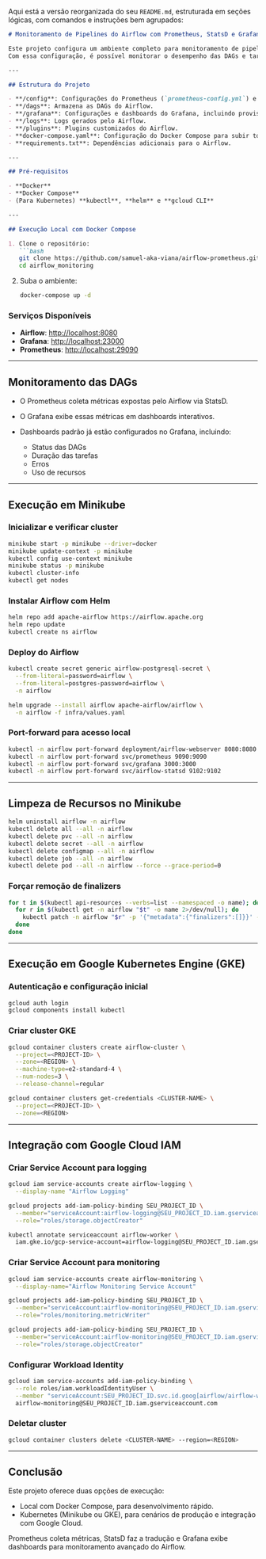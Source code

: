 Aqui está a versão reorganizada do seu `README.md`, estruturada em seções lógicas, com comandos e instruções bem agrupados:

````markdown
# Monitoramento de Pipelines do Airflow com Prometheus, StatsD e Grafana

Este projeto configura um ambiente completo para monitoramento de pipelines no Apache Airflow utilizando **Prometheus**, **StatsD** e **Grafana**.  
Com essa configuração, é possível monitorar o desempenho das DAGs e tarefas em tempo real, identificar problemas rapidamente e otimizar fluxos de trabalho de dados.

---

## Estrutura do Projeto

- **/config**: Configurações do Prometheus (`prometheus-config.yml`) e do StatsD Exporter (`statsd_exporter_mapping.yaml`).
- **/dags**: Armazena as DAGs do Airflow.
- **/grafana**: Configurações e dashboards do Grafana, incluindo provisionamento e dashboards customizados.
- **/logs**: Logs gerados pelo Airflow.
- **/plugins**: Plugins customizados do Airflow.
- **docker-compose.yaml**: Configuração do Docker Compose para subir todos os serviços.
- **requirements.txt**: Dependências adicionais para o Airflow.

---

## Pré-requisitos

- **Docker**  
- **Docker Compose**  
- (Para Kubernetes) **kubectl**, **helm** e **gcloud CLI**

---

## Execução Local com Docker Compose

1. Clone o repositório:
   ```bash
   git clone https://github.com/samuel-aka-viana/airflow-prometheus.git
   cd airflow_monitoring
````

2. Suba o ambiente:

   ```bash
   docker-compose up -d
   ```

### Serviços Disponíveis

* **Airflow**: [http://localhost:8080](http://localhost:8080)
* **Grafana**: [http://localhost:23000](http://localhost:23000)
* **Prometheus**: [http://localhost:29090](http://localhost:29090)

---

## Monitoramento das DAGs

* O Prometheus coleta métricas expostas pelo Airflow via StatsD.
* O Grafana exibe essas métricas em dashboards interativos.
* Dashboards padrão já estão configurados no Grafana, incluindo:

  * Status das DAGs
  * Duração das tarefas
  * Erros
  * Uso de recursos

---

## Execução em Minikube

### Inicializar e verificar cluster

```bash
minikube start -p minikube --driver=docker
minikube update-context -p minikube
kubectl config use-context minikube
minikube status -p minikube
kubectl cluster-info
kubectl get nodes
```

### Instalar Airflow com Helm

```bash
helm repo add apache-airflow https://airflow.apache.org
helm repo update
kubectl create ns airflow
```

### Deploy do Airflow

```bash
kubectl create secret generic airflow-postgresql-secret \
  --from-literal=password=airflow \
  --from-literal=postgres-password=airflow \
  -n airflow

helm upgrade --install airflow apache-airflow/airflow \
  -n airflow -f infra/values.yaml
```

### Port-forward para acesso local

```bash
kubectl -n airflow port-forward deployment/airflow-webserver 8080:8080
kubectl -n airflow port-forward svc/prometheus 9090:9090
kubectl -n airflow port-forward svc/grafana 3000:3000
kubectl -n airflow port-forward svc/airflow-statsd 9102:9102
```

---

## Limpeza de Recursos no Minikube

```bash
helm uninstall airflow -n airflow
kubectl delete all --all -n airflow
kubectl delete pvc --all -n airflow
kubectl delete secret --all -n airflow
kubectl delete configmap --all -n airflow
kubectl delete job --all -n airflow
kubectl delete pod --all -n airflow --force --grace-period=0
```

### Forçar remoção de finalizers

```bash
for t in $(kubectl api-resources --verbs=list --namespaced -o name); do
  for r in $(kubectl get -n airflow "$t" -o name 2>/dev/null); do
    kubectl patch -n airflow "$r" -p '{"metadata":{"finalizers":[]}}' --type=merge || true
  done
done
```

---

## Execução em Google Kubernetes Engine (GKE)

### Autenticação e configuração inicial

```bash
gcloud auth login
gcloud components install kubectl
```

### Criar cluster GKE

```bash
gcloud container clusters create airflow-cluster \
  --project=<PROJECT-ID> \
  --zone=<REGION> \
  --machine-type=e2-standard-4 \
  --num-nodes=3 \
  --release-channel=regular

gcloud container clusters get-credentials <CLUSTER-NAME> \
  --project=<PROJECT-ID> \
  --zone=<REGION>
```

---

## Integração com Google Cloud IAM

### Criar Service Account para logging

```bash
gcloud iam service-accounts create airflow-logging \
  --display-name "Airflow Logging"

gcloud projects add-iam-policy-binding SEU_PROJECT_ID \
  --member="serviceAccount:airflow-logging@SEU_PROJECT_ID.iam.gserviceaccount.com" \
  --role="roles/storage.objectCreator"

kubectl annotate serviceaccount airflow-worker \
  iam.gke.io/gcp-service-account=airflow-logging@SEU_PROJECT_ID.iam.gserviceaccount.com -n airflow
```

### Criar Service Account para monitoring

```bash
gcloud iam service-accounts create airflow-monitoring \
  --display-name="Airflow Monitoring Service Account"

gcloud projects add-iam-policy-binding SEU_PROJECT_ID \
  --member="serviceAccount:airflow-monitoring@SEU_PROJECT_ID.iam.gserviceaccount.com" \
  --role="roles/monitoring.metricWriter"

gcloud projects add-iam-policy-binding SEU_PROJECT_ID \
  --member="serviceAccount:airflow-monitoring@SEU_PROJECT_ID.iam.gserviceaccount.com" \
  --role="roles/storage.objectCreator"
```

### Configurar Workload Identity

```bash
gcloud iam service-accounts add-iam-policy-binding \
  --role roles/iam.workloadIdentityUser \
  --member "serviceAccount:SEU_PROJECT_ID.svc.id.goog[airflow/airflow-worker]" \
  airflow-monitoring@SEU_PROJECT_ID.iam.gserviceaccount.com
```

### Deletar cluster

```bash
gcloud container clusters delete <CLUSTER-NAME> --region=<REGION>
```

---

## Conclusão

Este projeto oferece duas opções de execução:

* Local com Docker Compose, para desenvolvimento rápido.
* Kubernetes (Minikube ou GKE), para cenários de produção e integração com Google Cloud.

Prometheus coleta métricas, StatsD faz a tradução e Grafana exibe dashboards para monitoramento avançado do Airflow.


